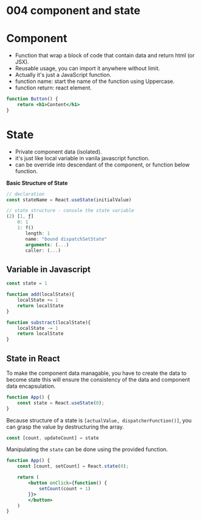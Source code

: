 # 004 component and state

# Component

- Function that wrap a block of code that contain data and return html (or JSX).
- Reusable usage, you can import it anywhere without limit.
- Actually it's just a JavaScript function. 
- function name: start the name of the function using Uppercase.
- function return: react element.

```jsx
function Button() {
    return <h1>Content</h1>
}
```

# State

- Private component data (isolated).
- it's just like local variable in vanila javascript function.
- can be override into descendant of the component, or function below function.

**Basic Structure of State**
```js
// declaration
const stateName = React.useState(initialValue)

// state structure - console the state variable
(2) [1, ƒ]
    0: 1
    1: f()
       length: 1
       name: "bound dispatchSetState"
       arguments: (...)
       caller: (...)
```

## Variable in Javascript

```js
const state = 1

function add(localState){
    localState += 1
    return localState 
}

function substract(localState){
    localState -= 1
    return localState
}
```

## State in React

To make the component data managable, you have to create the data to become state
this will ensure the consistency of the data and component data encapsulation.

```jsx
function App() {
    const state = React.useState(0);
}
```

Because structure of a state is `[actualValue, dispatcherFunction()]`, you can 
grasp the value by destructuring the array. 

```jsx
const [count, updateCount] = state
```

Manipulating the `state` can be done using the provided function.

```jsx
function App() {
    const [count, setCount] = React.state(0);

    return (
        <button onClick={function() {
            setCount(count + 1)
        }}>
        </button>
    )
}
```